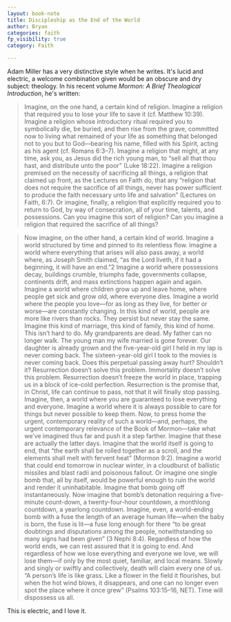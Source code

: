 ```yaml
---
layout: book-note
title: Discipleship as the End of the World
author: Bryan
categories: faith
fp_visibility: true
category: Faith

---
```

Adam Miller has a very distinctive style when he writes. It's lucid and electric, a welcome combination given would be an obscure and dry subject: theology. In his recent volume _Mormon: A Brief Theological Introduction_, he's written:

> Imagine, on the one hand, a certain kind of religion. Imagine a religion that required you to lose your life to save it (cf. Matthew 10:39). Imagine a religion whose introductory ritual required you to symbolically die, be buried, and then rise from the grave, committed now to living what remained of your life as something that belonged not to you but to God—bearing his name, filled with his Spirit, acting as his agent (cf. Romans 6:3–7). Imagine a religion that might, at any time, ask you, as Jesus did the rich young man, to “sell all that thou hast, and distribute unto the poor” (Luke 18:22). Imagine a religion premised on the necessity of sacrificing all things, a religion that claimed up front, as the Lectures on Faith do, that any “religion that does not require the sacrifice of all things, never has power sufficient to produce the faith necessary unto life and salvation” (Lectures on Faith, 6:7). Or imagine, finally, a religion that explicitly required you to return to God, by way of consecration, all of your time, talents, and possessions. Can you imagine this sort of religion? Can you imagine a religion that required the sacrifice of all things?

> Now imagine, on the other hand, a certain kind of world. Imagine a world structured by time and pinned to its relentless flow. Imagine a world where everything that arises will also pass away, a world where, as Joseph Smith claimed, “as the Lord liveth, if it had a beginning, it will have an end.”2 Imagine a world where possessions decay, buildings crumble, triumphs fade, governments collapse, continents drift, and mass extinctions happen again and again. Imagine a world where children grow up and leave home, where people get sick and grow old, where everyone dies. Imagine a world where the people you love—for as long as they live, for better or worse—are constantly changing. In this kind of world, people are more like rivers than rocks. They persist but never stay the same. Imagine this kind of marriage, this kind of family, this kind of home. This isn’t hard to do. My grandparents are dead. My father can no longer walk. The young man my wife married is gone forever. Our daughter is already grown and the five-year-old girl I held in my lap is never coming back. The sixteen-year-old girl I took to the movies is never coming back. Does this perpetual passing away hurt? Shouldn’t it? Resurrection doesn’t solve this problem. Immortality doesn’t solve this problem. Resurrection doesn’t freeze the world in place, trapping us in a block of ice-cold perfection. Resurrection is the promise that, in Christ, life can continue to pass, not that it will finally stop passing. Imagine, then, a world where you are guaranteed to lose everything and everyone. Imagine a world where it is always possible to care for things but never possible to keep them. Now, to press home the urgent, contemporary reality of such a world—and, perhaps, the urgent contemporary relevance of the Book of Mormon—take what we’ve imagined thus far and push it a step farther. Imagine that these are actually the latter days. Imagine that the world itself is going to end, that “the earth shall be rolled together as a scroll, and the elements shall melt with fervent heat” (Mormon 9:2). Imagine a world that could end tomorrow in nuclear winter, in a cloudburst of ballistic missiles and blast radii and poisonous fallout. Or imagine one single bomb that, all by itself, would be powerful enough to ruin the world and render it uninhabitable. Imagine that bomb going off instantaneously. Now imagine that bomb’s detonation requiring a five-minute count-down, a twenty-four-hour countdown, a monthlong countdown, a yearlong countdown. Imagine, even, a world-ending bomb with a fuse the length of an average human life—when the baby is born, the fuse is lit—a fuse long enough for there “to be great doubtings and disputations among the people, notwithstanding so many signs had been given” (3 Nephi 8:4). Regardless of how the world ends, we can rest assured that it is going to end. And regardless of how we lose everything and everyone we love, we will lose them—if only by the most quiet, familiar, and local means. Slowly and singly or swiftly and collectively, death will claim every one of us. “A person’s life is like grass. Like a flower in the field it flourishes, but when the hot wind blows, it disappears, and one can no longer even spot the place where it once grew” (Psalms 103:15–16, NET). Time will dispossess us all.

This is electric, and I love it.